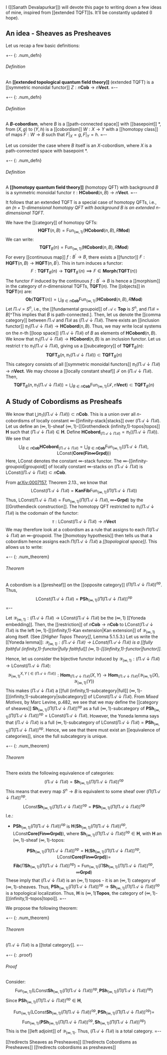 
I ([[Sanath Devalapurkar]]) will devote this page to writing down a few ideas of mine, inspired from [[extended TQFT]]s. It'll be constantly updated (I hope).


## An idea - Sheaves as Presheaves

Let us recap a few basic definitions:

+-- {: .num_defn}
###### Definition

An **[[extended topological quantum field theory]]** (extended TQFT) is a [[symmetric monoidal functor]] $Z:n\mathbf{Cob}\longrightarrow n\mathbf{Vect}$.
=--

+-- {: .num_defn}
###### Definition

A **$B$-cobordism**, where $B$ is a [[path-connected space]] with [[basepoint]] $*$, from $(X,g)$ to $(Y,h)$ is a [[cobordism]] $W:X\longrightarrow Y$ with a [[homotopy class]] of maps $F:W\longrightarrow B$ such that $F|_{X}=g,F|_{Y}=h$.
=--

Let us consider the case where $B$ itself is an $X$-cobordism, where $X$ is a path-connected space with basepoint $*$.

+-- {: .num_defn}
###### Definition

A **[[homotopy quantum field theory]]** (homotopy QFT) with background $B$ is a symmetric monoidal functor $\tau:\mathbf{HCobord}(n,B)\longrightarrow n\mathbf{Vect}$.
=--

It follows that an extended TQFT is a special case of homotopy QFTs, i.e., _an $(n+1)$-dimensional homotopy QFT with background $B$ is an extended $n$-dimensional TQFT._

We have the [[category]] of homotopy QFTs:
$$\mathbf{HQFT}(n,B)=\mathrm{Fun}_{(\infty,1)}\left(\mathbf{HCobord}(n,B),R\mathbf{Mod}\right)$$
We can write:
$$\mathbf{TQFT}_{B}(n)=\mathrm{Fun}_{(\infty,1)}\left(\mathbf{HCobord}(n,B),R\mathbf{Mod}\right)$$
For every [[continuous map]] $f:B^\prime\longrightarrow B$, there exists a [[functor]] $F:\mathbf{HQFT}(n,B)\longrightarrow\mathbf{HQFT}(n,B^\prime)$. This in turn induces a functor:
$$
F:\mathbf{TQFT}_{B}(n)\longrightarrow\mathbf{TQFT}_{B^\prime}(n)\implies F\in\mathbf{Morph}(\mathbf{TQFT}(n))
$$
The functor $F$ induced by the continuous $f:B^\prime\longrightarrow B$ is hence a [[morphism]] in the category of $n$-dimensional TQFTs, $\mathbf{TQFT}(n)$. The [[objects]] in $\mathbf{TQFT}(n)$ are:
$$\mathbf{Ob}(\mathbf{TQFT}(n))=\bigcup_{B\in n\mathbf{Cob}}\mathrm{Fun}_{(\infty,1)}\left(\mathbf{HCobord}(n,B),R\mathbf{Mod}\right)$$
Let $\Pi\mathcal{A}=S^n$, i.e., the [[fundamental groupoid]] of $\mathcal{A}\in\mathbf{Top}$ is $S^n$, and $\Pi\mathcal{B}=B$[^This implies that $B$ is path-connected.]. Then, let us denote the [[comma category]] between $\Pi\mathcal{A}$ and $\Pi\mathcal{B}$ as $\left(\Pi\mathcal{A}\downarrow\Pi\mathcal{B}\right)$. There exists an [[inclusion functor]] $\pi_1\left(\Pi\mathcal{A}\downarrow\Pi\mathcal{B}\right)\longrightarrow\mathbf{HCobord}(n,B)$. Thus, we may write local systems on the $n$-th [[loop space]] $\left(\Pi\mathcal{A}\downarrow\Pi\mathcal{B}\right)$ of $B$ as elements of $\mathbf{HCobord}(n,B)$. We know that $\pi_1\left(\Pi\mathcal{A}\downarrow\Pi\mathcal{B}\right)\longrightarrow\mathbf{HCobord}(n,B)$ is an inclusion functor. Let us restrict $\tau$ to $\pi_1\left(\Pi\mathcal{A}\downarrow\Pi\mathcal{B}\right)$, giving us a [[subcategory]] of $\mathbf{TQFT}_{B}(n)$:
$$\mathbf{TQFT}_{B}(n,\pi_1\left(\Pi\mathcal{A}\downarrow\Pi\mathcal{B}\right))\subset\mathbf{TQFT}_B(n)$$
This category consists of all [[symmetric monoidal functors]] $\pi_1\left(\Pi\mathcal{A}\downarrow\Pi\mathcal{B}\right)\longrightarrow n\mathbf{Vect}$. We may choose a [[locally constant sheaf]] $\mathcal{F}$ on $\left(\Pi\mathcal{A}\downarrow\Pi\mathcal{B}\right)$. Then,
$$\mathbf{TQFT}_{B}(n,\pi_1\left(\Pi\mathcal{A}\downarrow\Pi\mathcal{B}\right))=\bigcup_{B\in n\mathbf{Cob}}\mathrm{Fun}_{(\infty,1)}\left(\mathcal{F},n\mathbf{Vect}\right)\subset\mathbf{TQFT}_B(n)$$


## A Study of Cobordisms as Presheafs

We know that $\bigcup\pi_1(\left(\Pi\mathcal{A}\downarrow\Pi\mathcal{B}\right))\subset n\mathbf{Cob}$. This is a union over all $n$-cobordisms of locally constant $\infty$-[[infinity-stack|stacks]] over $\left(\Pi\mathcal{A}\downarrow\Pi\mathcal{B}\right)$. Let us define an $(\infty,1)$-sheaf $(\infty,1)$-[[Grothendieck (infinity,1)-topos|topos]] $\mathbf{H}$ such that $\left(\Pi\mathcal{A}\downarrow\Pi\mathcal{B}\right)\in\mathbf{H}$. Define $\mathbf{HCobord}_{\left(\Pi\mathcal{A}\downarrow\Pi\mathcal{B}\right)}=\pi_1(\left(\Pi\mathcal{A}\downarrow\Pi\mathcal{B}\right))$. We see that
$$\bigcup_{B\in n\mathbf{Cob}}\mathbf{HCobord}_{\left(\Pi\mathcal{A}\downarrow\Pi\mathcal{B}\right)}=\bigcup_{B\in n\mathbf{Cob}}\mathrm{Fun}_{(\infty,1)}\left(\left(\Pi\mathcal{A}\downarrow\Pi\mathcal{B}\right),\mathrm{LConst}(\mathbf{Core(Fin\infty Grpd)})\right)$$
Here, $\mathrm{LConst}$ denotes the constant $\infty$-stack functor. The $\infty$-[[infinity-groupoid|groupoid]] of locally constant $\infty$-stacks on $\left(\Pi\mathcal{A}\downarrow\Pi\mathcal{B}\right)$ is $\mathrm{LConst}(\left(\Pi\mathcal{A}\downarrow\Pi\mathcal{B}\right))\subset n\mathbf{Cob}$.



From [arXiv:0007157](http://arxiv.org/abs/0007157), Theorem 2.13., we know that
$$\mathrm{LConst}\left(\Pi\mathcal{A}\downarrow\Pi\mathcal{B}\right)=\mathbf{KanFib}\mathrm{Fun}_{(\infty,1)}\left(\Pi\left(\Pi\mathcal{A}\downarrow\Pi\mathcal{B}\right)\right)$$
Thus, $\mathrm{LConst}\left(\Pi\mathcal{A}\downarrow\Pi\mathcal{B}\right)=\mathrm{Fun}_{(\infty,1)}\left(\Pi\left(\Pi\mathcal{A}\downarrow\Pi\mathcal{B}\right),\infty\mathbf{-Grpd}\right)$ by the [[Grothendieck construction]]. The homotopy QFT restricted to $\pi_1\left(\Pi\mathcal{A}\downarrow\Pi\mathcal{B}\right)$ is the codomain of the functor:
$$\tau:\mathrm{LConst}\left(\Pi\mathcal{A}\downarrow\Pi\mathcal{B}\right)\longrightarrow n\mathbf{Vect}$$
We may therefore look at a cobordism as a rule that assigns to each $\Pi\left(\Pi\mathcal{A}\downarrow\Pi\mathcal{B}\right)$ an $\infty$-groupoid. The [[homotopy hypothesis]] then tells us that a cobordism hence assigns each $\Pi\left(\Pi\mathcal{A}\downarrow\Pi\mathcal{B}\right)$ a _[[topological space]]_. This allows us to write:



+-- {: .num_theorem}
###### Theorem

A cobordism is a [[presheaf]] on the [[opposite category]] $\left(\Pi\left(\Pi\mathcal{A}\downarrow\Pi\mathcal{B}\right)\right)^{\mathrm{op}}$. Thus,
$$\mathrm{LConst}\left(\Pi\mathcal{A}\downarrow\Pi\mathcal{B}\right)=\mathbf{PSh}_{(\infty,1)}\left(\Pi\left(\Pi\mathcal{A}\downarrow\Pi\mathcal{B}\right)\right)^{\mathrm{op}}$$
=--


Let $\mathcal{Y}_{(\infty,1)}:\left(\Pi\mathcal{A}\downarrow\Pi\mathcal{B}\right)\longrightarrow \mathrm{LConst}\left(\Pi\mathcal{A}\downarrow\Pi\mathcal{B}\right)$ be the $(\infty,1)$ [[Yoneda embedding]]. Then, the [[restriction]] of $n\mathbf{Cob}\longrightarrow n\mathbf{Cob}$ to $\mathrm{LConst}\left(\Pi\mathcal{A}\downarrow\Pi\mathcal{B}\right)$ is the left $(\infty,1)$-[[(infinity,1)-Kan extension|Kan extension]] of $\mathcal{Y}_{(\infty,1)}$ along itself. (See _[[Higher Topos Theory]]_, Lemma 5.1.5.3.) Let us write the [[Yoneda lemma]]: _$\mathcal{Y}_{(\infty,1)}:\left(\Pi\mathcal{A}\downarrow\Pi\mathcal{B}\right)\longrightarrow \mathrm{LConst}\left(\Pi\mathcal{A}\downarrow\Pi\mathcal{B}\right)$ is a [[fully faithful (infinity,1)-functor|fully faithful]] $(\infty,1)$-[[(infinity,1)-functor|functor]]._


Hence, let us consider the bijective functor induced by $\mathcal{Y}_{(\infty,1)}:\left(\Pi\mathcal{A}\downarrow\Pi\mathcal{B}\right)\longrightarrow \mathrm{LConst}\left(\Pi\mathcal{A}\downarrow\Pi\mathcal{B}\right)$:
$$\mathcal{Y}_{(\infty,1)}^{X,Y\text{ }(\in \left(\Pi\mathcal{A}\downarrow\Pi\mathcal{B}\right))}:\mathbf{Hom}_{\left(\Pi\mathcal{A}\downarrow\Pi\mathcal{B}\right)}(X,Y)\longrightarrow \mathbf{Hom}_{\left(\Pi\mathcal{A}\downarrow\Pi\mathcal{B}\right)}(\mathcal{Y}_{(\infty,1)}(X),\mathcal{Y}_{(\infty,1)}(Y))$$
This makes $\left(\Pi\mathcal{A}\downarrow\Pi\mathcal{B}\right)$ a [[full (infinity,1)-subcategory|full]] $(\infty,1)$-[[(infinity,1)-subcategory|subcategory]] of $\mathrm{LConst}\left(\Pi\mathcal{A}\downarrow\Pi\mathcal{B}\right)$. From _Mixed Motives_, by Marc Levine, p.482, we see that we may define the [[category of sheaves]] $\mathbf{Sh}_{(\infty,1)}\left(\Pi\left(\Pi\mathcal{A}\downarrow\Pi\mathcal{B}\right)\right)^{\mathrm{op}}$ as a full $(\infty,1)$-subcategory of $\mathbf{PSh}_{(\infty,1)}\left(\Pi\left(\Pi\mathcal{A}\downarrow\Pi\mathcal{B}\right)\right)^{\mathrm{op}}=\mathrm{LConst}\left(\Pi\mathcal{A}\downarrow\Pi\mathcal{B}\right)$. However, the Yoneda lemma says that $\left(\Pi\mathcal{A}\downarrow\Pi\mathcal{B}\right)$ is a full $(\infty,1)$-subcategory of $\mathrm{LConst}\left(\Pi\mathcal{A}\downarrow\Pi\mathcal{B}\right)=\mathbf{PSh}_{(\infty,1)}\left(\Pi\left(\Pi\mathcal{A}\downarrow\Pi\mathcal{B}\right)\right)^{\mathrm{op}}$. Hence, we see that there must exist an [[equivalence of categories]], since the full subcategory is unique.



+-- {: .num_theorem}
###### Theorem

There exists the following equivalence of categories:
$$\left(\Pi\mathcal{A}\downarrow\Pi\mathcal{B}\right)=\mathbf{Sh}_{(\infty,1)}\left(\Pi\left(\Pi\mathcal{A}\downarrow\Pi\mathcal{B}\right)\right)^{\mathrm{op}}$$
This means that every map $S^n\to B$ is equivalent to some sheaf over $\left(\Pi\left(\Pi\mathcal{A}\downarrow\Pi\mathcal{B}\right)\right)^{\mathrm{op}}$.
$$\mathrm{LConst}\mathbf{Sh}_{(\infty,1)}\left(\Pi\left(\Pi\mathcal{A}\downarrow\Pi\mathcal{B}\right)\right)^{\mathrm{op}}=\mathbf{PSh}_{(\infty,1)}\left(\Pi\left(\Pi\mathcal{A}\downarrow\Pi\mathcal{B}\right)\right)^{\mathrm{op}}$$
I.e.:

* $\mathbf{PSh}_{(\infty,1)}\left(\Pi\left(\Pi\mathcal{A}\downarrow\Pi\mathcal{B}\right)\right)^{\mathrm{op}}$ is $\mathbf{H}\left(\mathbf{Sh}_{(\infty,1)}\left(\Pi\left(\Pi\mathcal{A}\downarrow\Pi\mathcal{B}\right)\right)^{\mathrm{op}},\mathrm{LConst}\mathbf{Core(Fin\infty Grpd)}\right)$, where $\mathbf{Sh}_{(\infty,1)}\left(\Pi\left(\Pi\mathcal{A}\downarrow\Pi\mathcal{B}\right)\right)^{\mathrm{op}}\in\mathbf{H}$, with $\mathbf{H}$ an $(\infty,1)$-sheaf $(\infty,1)$-topos:

$$  \mathbf{PSh}_{(\infty,1)}\left(\Pi\left(\Pi\mathcal{A}\downarrow\Pi\mathcal{B}\right)\right)^{\mathrm{op}}=\mathbf{H}\left(\mathbf{Sh}_{(\infty,1)}\left(\Pi\left(\Pi\mathcal{A}\downarrow\Pi\mathcal{B}\right)\right)^{\mathrm{op}},\mathrm{LConst}\mathbf{Core(Fin\infty Grpd)}\right)=$$
$$\mathbf{Fib}(\Pi\mathbf{Sh}_{(\infty,1)}\left(\Pi\left(\Pi\mathcal{A}\downarrow\Pi\mathcal{B}\right)\right)^{\mathrm{op}})=\mathrm{Fun}_{(\infty,1)}\left(\Pi\mathbf{Sh}_{(\infty,1)}\left(\Pi\left(\Pi\mathcal{A}\downarrow\Pi\mathcal{B}\right)\right)^{\mathrm{op}},\infty\mathbf{Grpd}\right)
$$
These imply that $\left(\Pi\mathcal{A}\downarrow\Pi\mathcal{B}\right)$ is an $(\infty,1)$ topos - it is an $(\infty,1)$ category of $(\infty,1)$-sheaves. Thus, $\mathbf{PSh}_{(\infty,1)}\left(\Pi\left(\Pi\mathcal{A}\downarrow\Pi\mathcal{B}\right)\right)^{\mathrm{op}}\to\mathbf{Sh}_{(\infty,1)}\left(\Pi\left(\Pi\mathcal{A}\downarrow\Pi\mathcal{B}\right)\right)^{\mathrm{op}}$ is a topological localization. Thus, $\mathbf{H}$ is $(\infty,1)\mathbf{Topos}$, the category of $(\infty,1)$-[[(infinity,1)-topos|topoi]].
=--


We propose the following theorem:

+-- {: .num_theorem}
###### Theorem

$\left(\Pi\mathcal{A}\downarrow\Pi\mathcal{B}\right)$ is a [[total category]].
=--

+-- {: .proof}
###### Proof

Consider:
$$
\mathrm{Fun}_{(\infty,1)}\left(\mathrm{LConst}\mathbf{Sh}_{(\infty,1)}\left(\Pi\left(\Pi\mathcal{A}\downarrow\Pi\mathcal{B}\right)\right)^{\mathrm{op}},\mathbf{PSh}_{(\infty,1)}\left(\Pi\left(\Pi\mathcal{A}\downarrow\Pi\mathcal{B}\right)\right)^{\mathrm{op}}\right)
$$
Since $\mathbf{PSh}_{(\infty,1)}\left(\Pi\left(\Pi\mathcal{A}\downarrow\Pi\mathcal{B}\right)\right)^{\mathrm{op}}\in \mathbf{H}$,

$$
\mathrm{Fun}_{(\infty,1)}\left(\mathrm{LConst}\mathbf{Sh}_{(\infty,1)}\left(\Pi\left(\Pi\mathcal{A}\downarrow\Pi\mathcal{B}\right)\right)^{\mathrm{op}},\mathbf{PSh}_{(\infty,1)}\left(\Pi\left(\Pi\mathcal{A}\downarrow\Pi\mathcal{B}\right)\right)^{\mathrm{op}}\right)=$$
$$\mathrm{Fun}_{(\infty,1)}\left(\mathbf{PSh}_{(\infty,1)}\left(\Pi\left(\Pi\mathcal{A}\downarrow\Pi\mathcal{B}\right)\right)^{\mathrm{op}},\mathbf{Sh}_{(\infty,1)}\left(\Pi\left(\Pi\mathcal{A}\downarrow\Pi\mathcal{B}\right)\right)^{\mathrm{op}}\right)
$$
This is the [[left adjoint]] of $\mathcal{Y}_{(\infty,1)}$. Thus, $\left(\Pi\mathcal{A}\downarrow\Pi\mathcal{B}\right)$ is a total category.
=-- 


[[!redirects Sheaves as Presheaves]]
[[!redirects Cobordisms as Presheaves]]
[[!redirects cobordisms as presheaves]]
